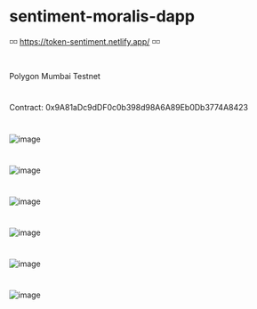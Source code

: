 # sentiment-moralis-dapp

◽◽ https://token-sentiment.netlify.app/ ◽◽
#
Polygon Mumbai Testnet
#
Contract: 0x9A81aDc9dDF0c0b398d98A6A89Eb0Db3774A8423
#
![image](https://user-images.githubusercontent.com/38008294/172169652-504ea203-9d92-4a6d-bb34-a80bec8efebd.png)
#
![image](https://user-images.githubusercontent.com/38008294/172169826-60d2789c-afb4-4fa8-ad76-298f16d3f9d1.png)
#
![image](https://user-images.githubusercontent.com/38008294/172170257-e5f4d1de-bf17-4aac-a7ed-31b8bc398488.png)
#
![image](https://user-images.githubusercontent.com/38008294/172170387-e04a38f0-9f3e-4208-a8d7-9daefa094d4e.png)
#
![image](https://user-images.githubusercontent.com/38008294/172170518-87a5aa49-99df-4d5b-98cd-c5f04f89199a.png)
#
![image](https://user-images.githubusercontent.com/38008294/172170671-8daa46f4-8d5c-4126-b395-e67ddffdafd9.png)
#
